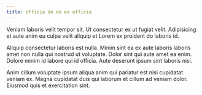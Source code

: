 ```yaml
---
title: officia do do ex officia
---
```


Veniam laboris velit tempor sit. Ut consectetur ex ut fugiat velit. Adipisicing et aute anim eu culpa velit aliquip et Lorem ex proident do laboris id.

Aliquip consectetur laboris est nulla. Minim sint ea ex aute laboris laboris amet non nulla qui nostrud ut voluptate. Dolor sint qui aute amet ea enim. Dolore minim id labore qui id officia. Aute deserunt ipsum sint laboris nisi.

Anim cillum voluptate ipsum aliqua anim qui pariatur est nisi cupidatat veniam ex. Magna cupidatat duis qui laborum et cillum ad veniam dolor. Eiusmod quis et exercitation sint.